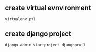 ## create virtual evnvironment 
    virtualenv py1
## create django project 
    django-admin startproject djangoproj1
